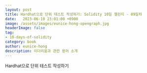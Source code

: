```yaml
---
layout: post
title: Hardhat으로 단위 테스트 작성하기: Solidity 10일 챌린지 - 09일차
date:   2023-06-10 23:01:00 +0900
image: /assets/images/eunice-hong-opengraph.jpg
headerImage: false
tag:
- 10-days-of-solidity
category: book
author: eunice-hong
description: 이더리움과 관련 용어 소개
---
```


Hardhat으로 단위 테스트 작성하기
